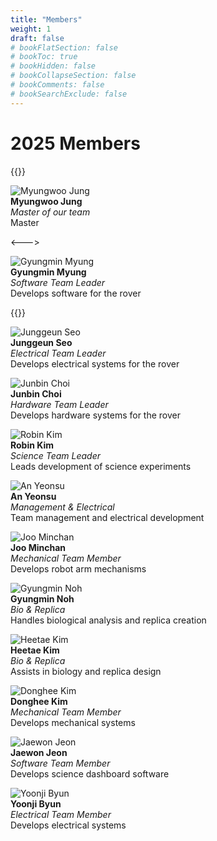 ```yaml
---
title: "Members"
weight: 1
draft: false
# bookFlatSection: false
# bookToc: true
# bookHidden: false
# bookCollapseSection: false
# bookComments: false
# bookSearchExclude: false
---
```

# 2025 Members

{{<columns>}}

![Myungwoo Jung](/images/members/member_placeholder.jpg)  
**Myungwoo Jung**  
_Master of our team_  
Master

<--->

![Gyungmin Myung](/images/members/member_placeholder.jpg)  
**Gyungmin Myung**  
_Software Team Leader_  
Develops software for the rover

{{</columns >}}

![Junggeun Seo](/images/members/member_placeholder.jpg)  
**Junggeun Seo**  
_Electrical Team Leader_  
Develops electrical systems for the rover

![Junbin Choi](/images/members/member_placeholder.jpg)  
**Junbin Choi**  
_Hardware Team Leader_  
Develops hardware systems for the rover

![Robin Kim](/images/members/member_placeholder.jpg)  
**Robin Kim**  
_Science Team Leader_  
Leads development of science experiments

![An Yeonsu](/images/members/an_yeonsu.jpg)  
**An Yeonsu**  
_Management & Electrical_  
Team management and electrical development

![Joo Minchan](/images/members/member_placeholder.jpg)  
**Joo Minchan**  
_Mechanical Team Member_  
Develops robot arm mechanisms

![Gyungmin Noh](/images/members/member_placeholder.jpg)  
**Gyungmin Noh**  
_Bio & Replica_  
Handles biological analysis and replica creation

![Heetae Kim](/images/members/member_placeholder.jpg)  
**Heetae Kim**  
_Bio & Replica_  
Assists in biology and replica design

![Donghee Kim](/images/members/member_placeholder.jpg)  
**Donghee Kim**  
_Mechanical Team Member_  
Develops mechanical systems

![Jaewon Jeon](/images/members/member_placeholder.jpg)  
**Jaewon Jeon**  
_Software Team Member_  
Develops science dashboard software

![Yoonji Byun](/images/members/member_placeholder.jpg)  
**Yoonji Byun**  
_Electrical Team Member_  
Develops electrical systems

